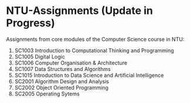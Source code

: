 # NTU-Assignments (Update in Progress)

Assignments from core modules of the Computer Science course in NTU:
1. SC1003 Introduction to Computational Thinking and Programming
2. SC1005 Digital Logic
3. SC1006 Computer Organisation & Architecture
4. SC1007 Data Structures and Algorithms
5. SC1015 Introduction to Data Science and Artificial Intelligence
6. SC2001 Algorithm Design and Analysis
7. SC2002 Object Oriented Programming
8. SC2005 Operating Sytems
